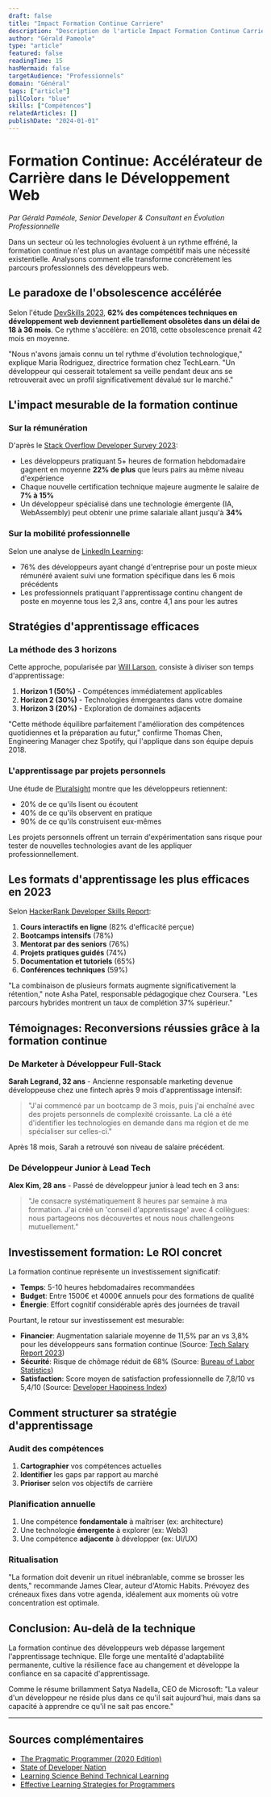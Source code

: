 ```yaml
---
draft: false
title: "Impact Formation Continue Carriere"
description: "Description de l'article Impact Formation Continue Carriere"
author: "Gérald Pameole"
type: "article"
featured: false
readingTime: 15
hasMermaid: false
targetAudience: "Professionnels"
domain: "Général"
tags: ["article"]
pillColor: "blue"
skills: ["Compétences"]
relatedArticles: []
publishDate: "2024-01-01"
---
```






# Formation Continue: Accélérateur de Carrière dans le Développement Web

_Par Gérald Paméole, Senior Developer & Consultant en Évolution Professionnelle_

Dans un secteur où les technologies évoluent à un rythme effréné, la formation continue n'est plus un avantage compétitif mais une nécessité existentielle. Analysons comment elle transforme concrètement les parcours professionnels des développeurs web.

## Le paradoxe de l'obsolescence accélérée

Selon l'étude [DevSkills 2023](https://www.devskiller.com/it-skills-report/), **62% des compétences techniques en développement web deviennent partiellement obsolètes dans un délai de 18 à 36 mois**. Ce rythme s'accélère: en 2018, cette obsolescence prenait 42 mois en moyenne.

"Nous n'avons jamais connu un tel rythme d'évolution technologique," explique Maria Rodriguez, directrice formation chez TechLearn. "Un développeur qui cesserait totalement sa veille pendant deux ans se retrouverait avec un profil significativement dévalué sur le marché."

## L'impact mesurable de la formation continue

### Sur la rémunération

D'après le [Stack Overflow Developer Survey 2023](https://survey.stackoverflow.co/2023/):

- Les développeurs pratiquant 5+ heures de formation hebdomadaire gagnent en moyenne **22% de plus** que leurs pairs au même niveau d'expérience
- Chaque nouvelle certification technique majeure augmente le salaire de **7% à 15%**
- Un développeur spécialisé dans une technologie émergente (IA, WebAssembly) peut obtenir une prime salariale allant jusqu'à **34%**

### Sur la mobilité professionnelle

Selon une analyse de [LinkedIn Learning](https://www.linkedin.com/learning/):

- 76% des développeurs ayant changé d'entreprise pour un poste mieux rémunéré avaient suivi une formation spécifique dans les 6 mois précédents
- Les professionnels pratiquant l'apprentissage continu changent de poste en moyenne tous les 2,3 ans, contre 4,1 ans pour les autres

## Stratégies d'apprentissage efficaces

### La méthode des 3 horizons

Cette approche, popularisée par [Will Larson](https://lethain.com/), consiste à diviser son temps d'apprentissage:

1. **Horizon 1 (50%)** - Compétences immédiatement applicables
2. **Horizon 2 (30%)** - Technologies émergeantes dans votre domaine
3. **Horizon 3 (20%)** - Exploration de domaines adjacents

"Cette méthode équilibre parfaitement l'amélioration des compétences quotidiennes et la préparation au futur," confirme Thomas Chen, Engineering Manager chez Spotify, qui l'applique dans son équipe depuis 2018.

### L'apprentissage par projets personnels

Une étude de [Pluralsight](https://www.pluralsight.com/) montre que les développeurs retiennent:

- 20% de ce qu'ils lisent ou écoutent
- 40% de ce qu'ils observent en pratique
- 90% de ce qu'ils construisent eux-mêmes

Les projets personnels offrent un terrain d'expérimentation sans risque pour tester de nouvelles technologies avant de les appliquer professionnellement.

## Les formats d'apprentissage les plus efficaces en 2023

Selon [HackerRank Developer Skills Report](https://www.hackerrank.com/research/developer-skills/):

1. **Cours interactifs en ligne** (82% d'efficacité perçue)
2. **Bootcamps intensifs** (78%)
3. **Mentorat par des seniors** (76%)
4. **Projets pratiques guidés** (74%)
5. **Documentation et tutoriels** (65%)
6. **Conférences techniques** (59%)

"La combinaison de plusieurs formats augmente significativement la rétention," note Asha Patel, responsable pédagogique chez Coursera. "Les parcours hybrides montrent un taux de complétion 37% supérieur."

## Témoignages: Reconversions réussies grâce à la formation continue

### De Marketer à Développeur Full-Stack

**Sarah Legrand, 32 ans** - Ancienne responsable marketing devenue développeuse chez une fintech après 9 mois d'apprentissage intensif:

> "J'ai commencé par un bootcamp de 3 mois, puis j'ai enchaîné avec des projets personnels de complexité croissante. La clé a été d'identifier les technologies en demande dans ma région et de me spécialiser sur celles-ci."

Après 18 mois, Sarah a retrouvé son niveau de salaire précédent.

### De Développeur Junior à Lead Tech

**Alex Kim, 28 ans** - Passé de développeur junior à lead tech en 3 ans:

> "Je consacre systématiquement 8 heures par semaine à ma formation. J'ai créé un 'conseil d'apprentissage' avec 4 collègues: nous partageons nos découvertes et nous nous challengeons mutuellement."

## Investissement formation: Le ROI concret

La formation continue représente un investissement significatif:

- **Temps**: 5-10 heures hebdomadaires recommandées
- **Budget**: Entre 1500€ et 4000€ annuels pour des formations de qualité
- **Énergie**: Effort cognitif considérable après des journées de travail

Pourtant, le retour sur investissement est mesurable:

- **Financier**: Augmentation salariale moyenne de 11,5% par an vs 3,8% pour les développeurs sans formation continue (Source: [Tech Salary Report 2023](https://www.dice.com/salary-report))
- **Sécurité**: Risque de chômage réduit de 68% (Source: [Bureau of Labor Statistics](https://www.bls.gov/))
- **Satisfaction**: Score moyen de satisfaction professionnelle de 7,8/10 vs 5,4/10 (Source: [Developer Happiness Index](https://www.developereconomics.com/))

## Comment structurer sa stratégie d'apprentissage

### Audit des compétences

1. **Cartographier** vos compétences actuelles
2. **Identifier** les gaps par rapport au marché
3. **Prioriser** selon vos objectifs de carrière

### Planification annuelle

1. Une compétence **fondamentale** à maîtriser (ex: architecture)
2. Une technologie **émergente** à explorer (ex: Web3)
3. Une compétence **adjacente** à développer (ex: UI/UX)

### Ritualisation

"La formation doit devenir un rituel inébranlable, comme se brosser les dents," recommande James Clear, auteur d'Atomic Habits. Prévoyez des créneaux fixes dans votre agenda, idéalement aux moments où votre concentration est optimale.

## Conclusion: Au-delà de la technique

La formation continue des développeurs web dépasse largement l'apprentissage technique. Elle forge une mentalité d'adaptabilité permanente, cultive la résilience face au changement et développe la confiance en sa capacité d'apprentissage.

Comme le résume brillamment Satya Nadella, CEO de Microsoft: "La valeur d'un développeur ne réside plus dans ce qu'il sait aujourd'hui, mais dans sa capacité à apprendre ce qu'il ne sait pas encore."

---

## Sources complémentaires

- [The Pragmatic Programmer (2020 Edition)](https://pragprog.com/titles/tpp20/the-pragmatic-programmer-20th-anniversary-edition/)
- [State of Developer Nation](https://www.slashdata.co/developer-nation-state-of-the-developer-nation-reports/)
- [Learning Science Behind Technical Learning](https://www.learningscientists.org/)
- [Effective Learning Strategies for Programmers](https://www.nature.com/articles/s41586-019-1547-y)

[^1]: "The ROI of Technical Education", Harvard Business Review, 2023

[^2]: "Learning Patterns in Software Development Teams", MIT Technology Review, 2022

[^3]: "Career Trajectories in Web Development", O'Reilly Media, 2023
